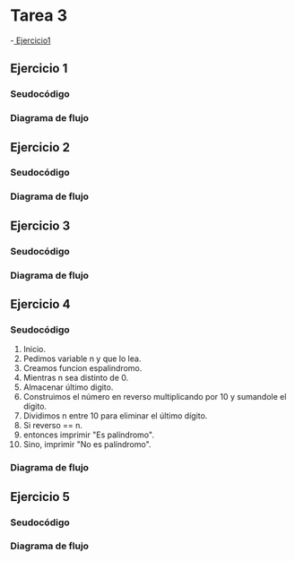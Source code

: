 # Tarea 3

-[ Ejercicio1](#ejercici-1)



## Ejercicio 1 <a name = "ejercicio-1"></a>

### Seudocódigo

### Diagrama de flujo



## Ejercicio 2 <a name = "ejercicio-2"></a>

### Seudocódigo

### Diagrama de flujo



## Ejercicio 3 <a name = "ejercicio-3"></a>

### Seudocódigo

### Diagrama de flujo



## Ejercicio 4 <a name = "ejercicio-4"></a>

### Seudocódigo

1. Inicio.
2. Pedimos variable n y que lo lea.
3. Creamos funcion espalindromo.
4. Mientras n sea distinto de 0.
5.  Almacenar último digito.
6.  Construimos el número en reverso multiplicando por 10 y sumandole el dígito.
7.  Dividimos n entre 10 para eliminar el último dígito.
8. Si reverso == n.
9. entonces imprimir "Es palíndromo".
10. Sino, imprimir "No es palíndromo".

### Diagrama de flujo



## Ejercicio 5 <a name = "ejercicio-5"></a>

### Seudocódigo

### Diagrama de flujo
